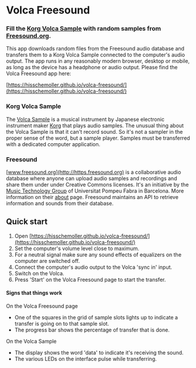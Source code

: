 # Volca Freesound

### Fill the [Korg Volca Sample](http://www.korg.com/us/products/dj/volca_sample/) with random samples from [Freesound.org](https://freesound.org/).

This app downloads random files from the Freesound audio database and transfers them to a Korg Volca Sample connected to the computer's audio output. The app runs in any reasonably modern browser, desktop or mobile, as long as the device has a headphone or audio output. Please find the Volca Freesound app here:

[https://hisschemoller.github.io/volca-freesound/](https://hisschemoller.github.io/volca-freesound/)

### Korg Volca Sample

The [Volca Sample](http://www.korg.com/us/products/dj/volca_sample/) is a musical instrument by Japanese electronic instrument maker [Korg](http://www.korg.com/us/) that plays audio samples. The unusual thing about the Volca Sample is that it can't record sound. So it's not a sampler in the proper sense of the word, but a sample player. Samples must be transferred with a dedicated computer application.

### Freesound

[www.freesound.org](http://https.freesound.org) is a collaborative audio database where anyone can upload audio samples and recordings and share them under under Creative Commons licenses. It's an initiative by the [Music Technology Group](https://www.upf.edu/web/mtg) of Universitat Pompeu Fabra in Barcelona. More information on their [about](https://freesound.org/help/about/) page. Freesound maintains an API to retrieve information and sounds from their database.

## Quick start

1. Open [https://hisschemoller.github.io/volca-freesound/](https://hisschemoller.github.io/volca-freesound/)
2. Set the computer's volume level close to maximum.
3. For a neutral signal make sure any sound effects of equalizers on the computer are switched off.
4. Connect the computer's audio output to the Volca 'sync in' input.
5. Switch on the Volca.
6. Press 'Start' on the Volca Freesound page to start the transfer. 

#### Signs that things work

On the Volca Freesound page
- One of the squares in the grid of sample slots lights up to indicate a transfer is going on to that sample slot.
- The progress bar shows the percentage of transfer that is done.

On the Volca Sample
- The display shows the word 'data' to indicate it's receiving the sound.
- The various LEDs on the interface pulse while transferring.
